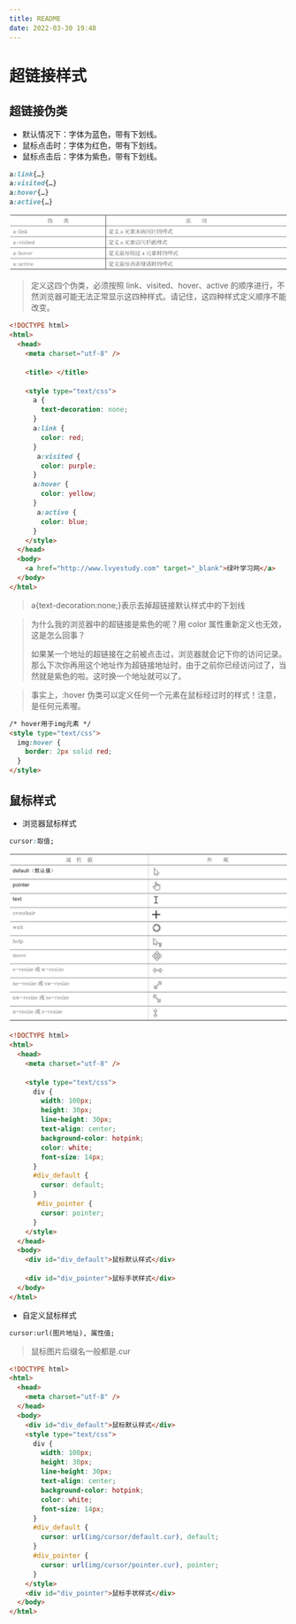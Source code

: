 ```yaml
---
title: README
date: 2022-03-30 19:48
---
```


# 超链接样式

## 超链接伪类

- 默认情况下：字体为蓝色，带有下划线。
- 鼠标点击时：字体为红色，带有下划线。
- 鼠标点击后：字体为紫色，带有下划线。

```CSS
a:link{…}
a:visited{…}
a:hover{…}
a:active{…}
```

![](./_image/2022-03-30/3f60837262dd2dd101e965d7e4bc09ae.jpg)

> 定义这四个伪类，必须按照 link、visited、hover、active 的顺序进行，不然浏览器可能无法正常显示这四种样式。请记住，这四种样式定义顺序不能改变。

```html
<!DOCTYPE html>
<html>
  <head>
    <meta charset="utf-8" />

    <title> </title>

    <style type="text/css">
      a {
        text-decoration: none;
      }
      a:link {
        color: red;
      }
      ​​ a:visited {
        color: purple;
      }
      a:hover {
        color: yellow;
      }
      ​​ a:active {
        color: blue;
      }
    </style>
  </head>
  <body>
    <a href="http://www.lvyestudy.com" target="_blank">绿叶学习网</a>
  </body>
</html>
```

> a{text-decoration:none;}表示去掉超链接默认样式中的下划线

> 为什么我的浏览器中的超链接是紫色的呢？用 color 属性重新定义也无效，这是怎么回事？
>
> 如果某一个地址的超链接在之前被点击过，浏览器就会记下你的访问记录。那么下次你再用这个地址作为超链接地址时，由于之前你已经访问过了，当然就是紫色的啦。这时换一个地址就可以了。

> 事实上，:hover 伪类可以定义任何一个元素在鼠标经过时的样式！注意，是任何元素喔。

```html
/* hover用于img元素 */
<style type="text/css">
  img:hover​​ {
    border: 2px solid red;
  }
</style>
```

## 鼠标样式

- 浏览器鼠标样式

```CSS
cursor:取值;
```

![](./_image/2022-03-30/7230b09404d9574a09d52ac3a0c6eb01.jpg)

```html
<!DOCTYPE html>
<html>
  <head>
    <meta charset="utf-8" />

    <style type="text/css">
      div {
        width: 100px;
        height: 30px;
        line-height: 30px;
        text-align: center;
        background-color: hotpink;
        color: white;
        font-size: 14px;
      }
      #div_default {
        cursor: default;
      }
      ​​ #div_pointer {
        cursor: pointer;
      }
    </style>
  </head>
  <body>
    <div id="div_default">鼠标默认样式</div>

    <div id="div_pointer">鼠标手状样式</div>
  </body>
</html>
```

- 自定义鼠标样式

```html
cursor:url(图片地址), 属性值;
```

> 鼠标图片后缀名一般都是.cur

```html
<!DOCTYPE html>
<html>
  <head>
    <meta charset="utf-8" />
  </head>
  <body>
    <div id="div_default">鼠标默认样式</div>
    <style type="text/css">
      div {
        width: 100px;
        height: 30px;
        line-height: 30px;
        text-align: center;
        background-color: hotpink;
        color: white;
        font-size: 14px;
      }
      #div_default {
        cursor: url(img/cursor/default.cur), default;
      }
      #div_pointer {
        cursor: url(img/cursor/pointer.cur), pointer;
      }
    </style>
    <div id="div_pointer">鼠标手状样式</div>
  </body>
</html>
```
